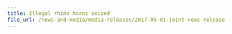 ```yaml
---
title: Illegal rhino horns seized
file_url: /news-and-media/media-releases/2017-09-01-joint-news-release.pdf
---
```

